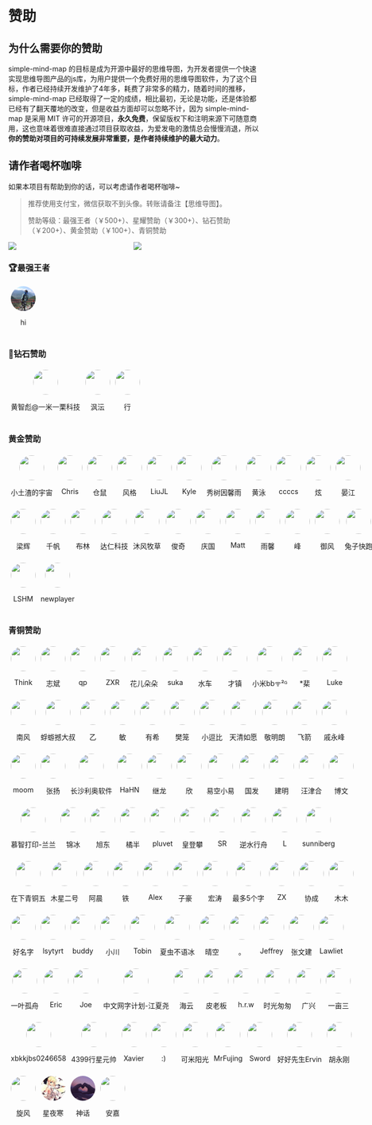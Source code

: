 # 赞助

## 为什么需要你的赞助

simple-mind-map 的目标是成为开源中最好的思维导图，为开发者提供一个快速实现思维导图产品的js库，为用户提供一个免费好用的思维导图软件，为了这个目标，作者已经持续开发维护了4年多，耗费了非常多的精力，随着时间的推移，simple-mind-map 已经取得了一定的成绩，相比最初，无论是功能，还是体验都已经有了翻天覆地的改变，但是收益方面却可以忽略不计，因为 simple-mind-map 是采用 MIT 许可的开源项目，**永久免费**，保留版权下和注明来源下可随意商用，这也意味着很难直接通过项目获取收益，为爱发电的激情总会慢慢消退，所以**你的赞助对项目的可持续发展非常重要，是作者持续维护的最大动力**。

## 请作者喝杯咖啡

如果本项目有帮助到你的话，可以考虑请作者喝杯咖啡~

> 推荐使用支付宝，微信获取不到头像。转账请备注【思维导图】。
>
> 赞助等级：最强王者（￥500+）、星耀赞助（￥300+）、钻石赞助（￥200+）、黄金赞助（￥100+）、青铜赞助

<p style="display:flex;align-items: flex-end;">

<img src="./assets/img/alipay.jpg" style="width: 300px" />
<img src="./assets/img/wechat.jpg" style="width: 300px" />

</p>

### 🏆最强王者

<div style="display: flex;">
    <div style="display: flex; flex-direction: column; align-items: center; width: fit-content; margin: 5px;flex-shrink: 0;flex-shrink: 0;">
        <img src="./assets/avatar/hi.jpg" style="width: 50px;height: 50px;object-fit: cover;border-radius: 50%;" />
        <p>hi</p>
    </div>
</div>

### 💎钻石赞助

<div style="display: flex;">
    <div style="display: flex; flex-direction: column; align-items: center; width: fit-content; margin: 5px;flex-shrink: 0;flex-shrink: 0;">
        <img src="./assets/avatar/黄智彪@一米一栗科技.png" style="width: 50px;height: 50px;object-fit: cover;border-radius: 50%;" />
        <p>黄智彪@一米一栗科技</p>
    </div>
    <div style="display: flex; flex-direction: column; align-items: center; width: fit-content; margin: 5px;flex-shrink: 0;flex-shrink: 0;">
        <img src="./assets/avatar/沨沄.jpg" style="width: 50px;height: 50px;object-fit: cover;border-radius: 50%;" />
        <p>沨沄</p>
    </div>
    <div style="display: flex; flex-direction: column; align-items: center; width: fit-content; margin: 5px;flex-shrink: 0;flex-shrink: 0;">
        <img src="./assets/avatar/行.jpg" style="width: 50px;height: 50px;object-fit: cover;border-radius: 50%;" />
        <p>行</p>
    </div>
</div>

### 黄金赞助

<div style="display: flex;">
    <div style="display: flex; flex-direction: column; align-items: center; width: fit-content; margin: 5px;flex-shrink: 0;">
        <img src="./assets/avatar/小土渣的宇宙.jpeg" style="width: 50px;height: 50px;object-fit: cover;border-radius: 50%;" />
        <p>小土渣的宇宙</p>
    </div>
    <div style="display: flex; flex-direction: column; align-items: center; width: fit-content; margin: 5px;flex-shrink: 0;">
        <img src="./assets/avatar/Chris.jpg" style="width: 50px;height: 50px;object-fit: cover;border-radius: 50%;" />
        <p>Chris</p>
    </div>
    <div style="display: flex; flex-direction: column; align-items: center; width: fit-content; margin: 5px;flex-shrink: 0;">
        <img src="./assets/avatar/仓鼠.jpg" style="width: 50px;height: 50px;object-fit: cover;border-radius: 50%;" />
        <p>仓鼠</p>
    </div>
    <div style="display: flex; flex-direction: column; align-items: center; width: fit-content; margin: 5px;flex-shrink: 0;">
        <img src="./assets/avatar/风格.jpg" style="width: 50px;height: 50px;object-fit: cover;border-radius: 50%;" />
        <p>风格</p>
    </div>
    <div style="display: flex; flex-direction: column; align-items: center; width: fit-content; margin: 5px;flex-shrink: 0;">
        <img src="./assets/avatar/default.png" style="width: 50px;height: 50px;object-fit: cover;border-radius: 50%;" />
        <p>LiuJL</p>
    </div>
    <div style="display: flex; flex-direction: column; align-items: center; width: fit-content; margin: 5px;flex-shrink: 0;">
        <img src="./assets/avatar/Kyle.jpg" style="width: 50px;height: 50px;object-fit: cover;border-radius: 50%;" />
        <p>Kyle</p>
    </div>
    <div style="display: flex; flex-direction: column; align-items: center; width: fit-content; margin: 5px;flex-shrink: 0;">
        <img src="./assets/avatar/秀树因馨雨.jpg" style="width: 50px;height: 50px;object-fit: cover;border-radius: 50%;" />
        <p>秀树因馨雨</p>
    </div>
    <div style="display: flex; flex-direction: column; align-items: center; width: fit-content; margin: 5px;flex-shrink: 0;">
        <img src="./assets/avatar/default.png" style="width: 50px;height: 50px;object-fit: cover;border-radius: 50%;" />
        <p>黄泳</p>
    </div>
    <div style="display: flex; flex-direction: column; align-items: center; width: fit-content; margin: 5px;flex-shrink: 0;">
        <img src="./assets/avatar/ccccs.jpg" style="width: 50px;height: 50px;object-fit: cover;border-radius: 50%;" />
        <p>ccccs</p>
    </div>
    <div style="display: flex; flex-direction: column; align-items: center; width: fit-content; margin: 5px;flex-shrink: 0;">
        <img src="./assets/avatar/炫.jpg" style="width: 50px;height: 50px;object-fit: cover;border-radius: 50%;" />
        <p>炫</p>
    </div>
    <div style="display: flex; flex-direction: column; align-items: center; width: fit-content; margin: 5px;flex-shrink: 0;">
        <img src="./assets/avatar/default.png" style="width: 50px;height: 50px;object-fit: cover;border-radius: 50%;" />
        <p>晏江</p>
    </div>
</div>

<div style="display: flex;">
    <div style="display: flex; flex-direction: column; align-items: center; width: fit-content; margin: 5px;flex-shrink: 0;">
        <img src="./assets/avatar/梁辉.jpg" style="width: 50px;height: 50px;object-fit: cover;border-radius: 50%;" />
        <p>梁辉</p>
    </div>
    <div style="display: flex; flex-direction: column; align-items: center; width: fit-content; margin: 5px;flex-shrink: 0;">
        <img src="./assets/avatar/千帆.jpg" style="width: 50px;height: 50px;object-fit: cover;border-radius: 50%;" />
        <p>千帆</p>
    </div>
    <div style="display: flex; flex-direction: column; align-items: center; width: fit-content; margin: 5px;flex-shrink: 0;">
        <img src="./assets/avatar/布林.jpg" style="width: 50px;height: 50px;object-fit: cover;border-radius: 50%;" />
        <p>布林</p>
    </div>
    <div style="display: flex; flex-direction: column; align-items: center; width: fit-content; margin: 5px;flex-shrink: 0;">
        <img src="./assets/avatar/达仁科技.jpg" style="width: 50px;height: 50px;object-fit: cover;border-radius: 50%;" />
        <p>达仁科技</p>
    </div>
    <div style="display: flex; flex-direction: column; align-items: center; width: fit-content; margin: 5px;flex-shrink: 0;">
        <img src="./assets/avatar/沐风牧草.jpg" style="width: 50px;height: 50px;object-fit: cover;border-radius: 50%;" />
        <p>沐风牧草</p>
    </div>
    <div style="display: flex; flex-direction: column; align-items: center; width: fit-content; margin: 5px;flex-shrink: 0;">
        <img src="./assets/avatar/俊奇.jpg" style="width: 50px;height: 50px;object-fit: cover;border-radius: 50%;" />
        <p>俊奇</p>
    </div>
    <div style="display: flex; flex-direction: column; align-items: center; width: fit-content; margin: 5px;flex-shrink: 0;">
        <img src="./assets/avatar/庆国.jpg" style="width: 50px;height: 50px;object-fit: cover;border-radius: 50%;" />
        <p>庆国</p>
    </div>
    <div style="display: flex; flex-direction: column; align-items: center; width: fit-content; margin: 5px;flex-shrink: 0;">
        <img src="./assets/avatar/default.png" style="width: 50px;height: 50px;object-fit: cover;border-radius: 50%;" />
        <p>Matt</p>
    </div>
    <div style="display: flex; flex-direction: column; align-items: center; width: fit-content; margin: 5px;flex-shrink: 0;">
        <img src="./assets/avatar/雨馨.jpg" style="width: 50px;height: 50px;object-fit: cover;border-radius: 50%;" />
        <p>雨馨</p>
    </div>
    <div style="display: flex; flex-direction: column; align-items: center; width: fit-content; margin: 5px;flex-shrink: 0;">
        <img src="./assets/avatar/峰.jpg" style="width: 50px;height: 50px;object-fit: cover;border-radius: 50%;" />
        <p>峰</p>
    </div>
    <div style="display: flex; flex-direction: column; align-items: center; width: fit-content; margin: 5px;flex-shrink: 0;">
        <img src="./assets/avatar/御风.jpg" style="width: 50px;height: 50px;object-fit: cover;border-radius: 50%;" />
        <p>御风</p>
    </div>
    <div style="display: flex; flex-direction: column; align-items: center; width: fit-content; margin: 5px;flex-shrink: 0;">
        <img src="./assets/avatar/兔子快跑.jpg" style="width: 50px;height: 50px;object-fit: cover;border-radius: 50%;" />
        <p>兔子快跑</p>
    </div>
</div>

<div style="display: flex;">
    <div style="display: flex; flex-direction: column; align-items: center; width: fit-content; margin: 5px;flex-shrink: 0;">
        <img src="./assets/avatar/default.png" style="width: 50px;height: 50px;object-fit: cover;border-radius: 50%;" />
        <p>LSHM</p>
    </div>
    <div style="display: flex; flex-direction: column; align-items: center; width: fit-content; margin: 5px;flex-shrink: 0;">
        <img src="./assets/avatar/default.png" style="width: 50px;height: 50px;object-fit: cover;border-radius: 50%;" />
        <p>newplayer</p>
    </div>
</div>


### 青铜赞助

<div style="display: flex;">
    <div style="display: flex; flex-direction: column; align-items: center; width: fit-content; margin: 5px;flex-shrink: 0;flex-shrink: 0;">
        <img src="./assets/avatar/Think.jpg" style="width: 50px;height: 50px;object-fit: cover;border-radius: 50%;" />
        <p>Think</p>
    </div>
    <div style="display: flex; flex-direction: column; align-items: center; width: fit-content; margin: 5px;flex-shrink: 0;flex-shrink: 0;">
        <img src="./assets/avatar/志斌.jpg" style="width: 50px;height: 50px;object-fit: cover;border-radius: 50%;" />
        <p>志斌</p>
    </div>
    <div style="display: flex; flex-direction: column; align-items: center; width: fit-content; margin: 5px;flex-shrink: 0;">
        <img src="./assets/avatar/qp.jpg" style="width: 50px;height: 50px;object-fit: cover;border-radius: 50%;" />
        <p>qp</p>
    </div>
    <div style="display: flex; flex-direction: column; align-items: center; width: fit-content; margin: 5px;flex-shrink: 0;">
        <img src="./assets/avatar/ZXR.jpg" style="width: 50px;height: 50px;object-fit: cover;border-radius: 50%;" />
        <p>ZXR</p>
    </div>
    <div style="display: flex; flex-direction: column; align-items: center; width: fit-content; margin: 5px;flex-shrink: 0;">
        <img src="./assets/avatar/花儿朵朵.jpg" style="width: 50px;height: 50px;object-fit: cover;border-radius: 50%;" />
        <p>花儿朵朵</p>
    </div>
    <div style="display: flex; flex-direction: column; align-items: center; width: fit-content; margin: 5px;flex-shrink: 0;">
        <img src="./assets/avatar/suka.jpg" style="width: 50px;height: 50px;object-fit: cover;border-radius: 50%;" />
        <p>suka</p>
    </div>
    <div style="display: flex; flex-direction: column; align-items: center; width: fit-content; margin: 5px;flex-shrink: 0;">
        <img src="./assets/avatar/水车.jpg" style="width: 50px;height: 50px;object-fit: cover;border-radius: 50%;" />
        <p>水车</p>
    </div>
    <div style="display: flex; flex-direction: column; align-items: center; width: fit-content; margin: 5px;flex-shrink: 0;">
        <img src="./assets/avatar/才镇.jpg" style="width: 50px;height: 50px;object-fit: cover;border-radius: 50%;" />
        <p>才镇</p>
    </div>
    <div style="display: flex; flex-direction: column; align-items: center; width: fit-content; margin: 5px;flex-shrink: 0;">
        <img src="./assets/avatar/小米.jpg" style="width: 50px;height: 50px;object-fit: cover;border-radius: 50%;" />
        <p>小米bbᯤ²ᴳ</p>
    </div>
    <div style="display: flex; flex-direction: column; align-items: center; width: fit-content; margin: 5px;flex-shrink: 0;">
        <img src="./assets/avatar/棐.jpg" style="width: 50px;height: 50px;object-fit: cover;border-radius: 50%;" />
        <p>*棐</p>
    </div>
    <div style="display: flex; flex-direction: column; align-items: center; width: fit-content; margin: 5px;flex-shrink: 0;">
        <img src="./assets/avatar/default.png" style="width: 50px;height: 50px;object-fit: cover;border-radius: 50%;" />
        <p>Luke</p>
    </div>
</div>

<div style="display: flex;">
    <div style="display: flex; flex-direction: column; align-items: center; width: fit-content; margin: 5px;flex-shrink: 0;">
        <img src="./assets/avatar/南风.jpg" style="width: 50px;height: 50px;object-fit: cover;border-radius: 50%;" />
        <p>南风</p>
    </div>
    <div style="display: flex; flex-direction: column; align-items: center; width: fit-content; margin: 5px;flex-shrink: 0;">
        <img src="./assets/avatar/蜉蝣撼大叔.jpg" style="width: 50px;height: 50px;object-fit: cover;border-radius: 50%;" />
        <p>蜉蝣撼大叔</p>
    </div>
    <div style="display: flex; flex-direction: column; align-items: center; width: fit-content; margin: 5px;flex-shrink: 0;">
        <img src="./assets/avatar/乙.jpg" style="width: 50px;height: 50px;object-fit: cover;border-radius: 50%;" />
        <p>乙</p>
    </div>
    <div style="display: flex; flex-direction: column; align-items: center; width: fit-content; margin: 5px;flex-shrink: 0;">
        <img src="./assets/avatar/敏.jpg" style="width: 50px;height: 50px;object-fit: cover;border-radius: 50%;" />
        <p>敏</p>
    </div>
    <div style="display: flex; flex-direction: column; align-items: center; width: fit-content; margin: 5px;flex-shrink: 0;">
        <img src="./assets/avatar/有希.jpg" style="width: 50px;height: 50px;object-fit: cover;border-radius: 50%;" />
        <p>有希</p>
    </div>
    <div style="display: flex; flex-direction: column; align-items: center; width: fit-content; margin: 5px;flex-shrink: 0;">
        <img src="./assets/avatar/樊笼.jpg" style="width: 50px;height: 50px;object-fit: cover;border-radius: 50%;" />
        <p>樊笼</p>
    </div>
    <div style="display: flex; flex-direction: column; align-items: center; width: fit-content; margin: 5px;flex-shrink: 0;">
        <img src="./assets/avatar/小逗比.png" style="width: 50px;height: 50px;object-fit: cover;border-radius: 50%;" />
        <p>小逗比</p>
    </div>
    <div style="display: flex; flex-direction: column; align-items: center; width: fit-content; margin: 5px;flex-shrink: 0;">
        <img src="./assets/avatar/天清如愿.jpg" style="width: 50px;height: 50px;object-fit: cover;border-radius: 50%;" />
        <p>天清如愿</p>
    </div>
    <div style="display: flex; flex-direction: column; align-items: center; width: fit-content; margin: 5px;flex-shrink: 0;">
        <img src="./assets/avatar/敬明朗.jpg" style="width: 50px;height: 50px;object-fit: cover;border-radius: 50%;" />
        <p>敬明朗</p>
    </div>
    <div style="display: flex; flex-direction: column; align-items: center; width: fit-content; margin: 5px;flex-shrink: 0;">
        <img src="./assets/avatar/default.png" style="width: 50px;height: 50px;object-fit: cover;border-radius: 50%;" />
        <p>飞箭</p>
    </div>
    <div style="display: flex; flex-direction: column; align-items: center; width: fit-content; margin: 5px;flex-shrink: 0;">
        <img src="./assets/avatar/戚永峰.png" style="width: 50px;height: 50px;object-fit: cover;border-radius: 50%;" />
        <p>戚永峰</p>
    </div>
</div>
<div style="display: flex;">
    <div style="display: flex; flex-direction: column; align-items: center; width: fit-content; margin: 5px;flex-shrink: 0;">
        <img src="./assets/avatar/moom.jpg" style="width: 50px;height: 50px;object-fit: cover;border-radius: 50%;" />
        <p>moom</p>
    </div>
    <div style="display: flex; flex-direction: column; align-items: center; width: fit-content; margin: 5px;flex-shrink: 0;">
        <img src="./assets/avatar/张扬.png" style="width: 50px;height: 50px;object-fit: cover;border-radius: 50%;" />
        <p>张扬</p>
    </div>
    <div style="display: flex; flex-direction: column; align-items: center; width: fit-content; margin: 5px;flex-shrink: 0;">
        <img src="./assets/avatar/长沙利奥软件.jpg" style="width: 50px;height: 50px;object-fit: cover;border-radius: 50%;" />
        <p>长沙利奥软件</p>
    </div>
    <div style="display: flex; flex-direction: column; align-items: center; width: fit-content; margin: 5px;flex-shrink: 0;">
        <img src="./assets/avatar/HaHN.jpg" style="width: 50px;height: 50px;object-fit: cover;border-radius: 50%;" />
        <p>HaHN</p>
    </div>
    <div style="display: flex; flex-direction: column; align-items: center; width: fit-content; margin: 5px;flex-shrink: 0;">
        <img src="./assets/avatar/继龙.jpg" style="width: 50px;height: 50px;object-fit: cover;border-radius: 50%;" />
        <p>继龙</p>
    </div>
    <div style="display: flex; flex-direction: column; align-items: center; width: fit-content; margin: 5px;flex-shrink: 0;">
        <img src="./assets/avatar/欣.jpg" style="width: 50px;height: 50px;object-fit: cover;border-radius: 50%;" />
        <p>欣</p>
    </div>
    <div style="display: flex; flex-direction: column; align-items: center; width: fit-content; margin: 5px;flex-shrink: 0;">
        <img src="./assets/avatar/default.png" style="width: 50px;height: 50px;object-fit: cover;border-radius: 50%;" />
        <p>易空小易</p>
    </div>
    <div style="display: flex; flex-direction: column; align-items: center; width: fit-content; margin: 5px;flex-shrink: 0;">
        <img src="./assets/avatar/国发.jpg" style="width: 50px;height: 50px;object-fit: cover;border-radius: 50%;" />
        <p>国发</p>
    </div>
    <div style="display: flex; flex-direction: column; align-items: center; width: fit-content; margin: 5px;flex-shrink: 0;">
        <img src="./assets/avatar/default.png" style="width: 50px;height: 50px;object-fit: cover;border-radius: 50%;" />
        <p>建明</p>
    </div>
    <div style="display: flex; flex-direction: column; align-items: center; width: fit-content; margin: 5px;flex-shrink: 0;">
        <img src="./assets/avatar/汪津合.jpg" style="width: 50px;height: 50px;object-fit: cover;border-radius: 50%;" />
        <p>汪津合</p>
    </div>
    <div style="display: flex; flex-direction: column; align-items: center; width: fit-content; margin: 5px;flex-shrink: 0;">
        <img src="./assets/avatar/default.png" style="width: 50px;height: 50px;object-fit: cover;border-radius: 50%;" />
        <p>博文</p>
    </div>
</div>
<div style="display: flex;">
    <div style="display: flex; flex-direction: column; align-items: center; width: fit-content; margin: 5px;flex-shrink: 0;">
        <img src="./assets/avatar/慕智打印-兰兰.jpg" style="width: 50px;height: 50px;object-fit: cover;border-radius: 50%;" />
        <p>慕智打印-兰兰</p>
    </div>
    <div style="display: flex; flex-direction: column; align-items: center; width: fit-content; margin: 5px;flex-shrink: 0;">
        <img src="./assets/avatar/default.png" style="width: 50px;height: 50px;object-fit: cover;border-radius: 50%;" />
        <p>锦冰</p>
    </div>
    <div style="display: flex; flex-direction: column; align-items: center; width: fit-content; margin: 5px;flex-shrink: 0;">
        <img src="./assets/avatar/旭东.png" style="width: 50px;height: 50px;object-fit: cover;border-radius: 50%;" />
        <p>旭东</p>
    </div>
    <div style="display: flex; flex-direction: column; align-items: center; width: fit-content; margin: 5px;flex-shrink: 0;">
        <img src="./assets/avatar/橘半.jpg" style="width: 50px;height: 50px;object-fit: cover;border-radius: 50%;" />
        <p>橘半</p>
    </div>
    <div style="display: flex; flex-direction: column; align-items: center; width: fit-content; margin: 5px;flex-shrink: 0;">
        <img src="./assets/avatar/pluvet.jpg" style="width: 50px;height: 50px;object-fit: cover;border-radius: 50%;" />
        <p>pluvet</p>
    </div>
    <div style="display: flex; flex-direction: column; align-items: center; width: fit-content; margin: 5px;flex-shrink: 0;">
        <img src="./assets/avatar/皇登攀.jpg" style="width: 50px;height: 50px;object-fit: cover;border-radius: 50%;" />
        <p>皇登攀</p>
    </div>
    <div style="display: flex; flex-direction: column; align-items: center; width: fit-content; margin: 5px;flex-shrink: 0;">
        <img src="./assets/avatar/default.png" style="width: 50px;height: 50px;object-fit: cover;border-radius: 50%;" />
        <p>SR</p>
    </div>
    <div style="display: flex; flex-direction: column; align-items: center; width: fit-content; margin: 5px;flex-shrink: 0;">
        <img src="./assets/avatar/逆水行舟.jpg" style="width: 50px;height: 50px;object-fit: cover;border-radius: 50%;" />
        <p>逆水行舟</p>
    </div>
    <div style="display: flex; flex-direction: column; align-items: center; width: fit-content; margin: 5px;flex-shrink: 0;">
        <img src="./assets/avatar/L.jpg" style="width: 50px;height: 50px;object-fit: cover;border-radius: 50%;" />
        <p>L</p>
    </div>
    <div style="display: flex; flex-direction: column; align-items: center; width: fit-content; margin: 5px;flex-shrink: 0;">
        <img src="./assets/avatar/default.png" style="width: 50px;height: 50px;object-fit: cover;border-radius: 50%;" />
        <p>sunniberg</p>
    </div>
</div>
<div style="display: flex;">
    <div style="display: flex; flex-direction: column; align-items: center; width: fit-content; margin: 5px;flex-shrink: 0;">
        <img src="./assets/avatar/在下青铜五.jpg" style="width: 50px;height: 50px;object-fit: cover;border-radius: 50%;" />
        <p>在下青铜五</p>
    </div>
    <div style="display: flex; flex-direction: column; align-items: center; width: fit-content; margin: 5px;flex-shrink: 0;">
        <img src="./assets/avatar/木星二号.jpg" style="width: 50px;height: 50px;object-fit: cover;border-radius: 50%;" />
        <p>木星二号</p>
    </div>
    <div style="display: flex; flex-direction: column; align-items: center; width: fit-content; margin: 5px;flex-shrink: 0;">
        <img src="./assets/avatar/阿晨.jpg" style="width: 50px;height: 50px;object-fit: cover;border-radius: 50%;" />
        <p>阿晨</p>
    </div>
    <div style="display: flex; flex-direction: column; align-items: center; width: fit-content; margin: 5px;flex-shrink: 0;">
        <img src="./assets/avatar/default.png" style="width: 50px;height: 50px;object-fit: cover;border-radius: 50%;" />
        <p>铁</p>
    </div>
    <div style="display: flex; flex-direction: column; align-items: center; width: fit-content; margin: 5px;flex-shrink: 0;">
        <img src="./assets/avatar/Alex.jpg" style="width: 50px;height: 50px;object-fit: cover;border-radius: 50%;" />
        <p>Alex</p>
    </div>
    <div style="display: flex; flex-direction: column; align-items: center; width: fit-content; margin: 5px;flex-shrink: 0;">
        <img src="./assets/avatar/子豪.jpg" style="width: 50px;height: 50px;object-fit: cover;border-radius: 50%;" />
        <p>子豪</p>
    </div>
    <div style="display: flex; flex-direction: column; align-items: center; width: fit-content; margin: 5px;flex-shrink: 0;">
        <img src="./assets/avatar/宏涛.jpg" style="width: 50px;height: 50px;object-fit: cover;border-radius: 50%;" />
        <p>宏涛</p>
    </div>
    <div style="display: flex; flex-direction: column; align-items: center; width: fit-content; margin: 5px;flex-shrink: 0;">
        <img src="./assets/avatar/最多5个字.jpg" style="width: 50px;height: 50px;object-fit: cover;border-radius: 50%;" />
        <p>最多5个字</p>
    </div>
    <div style="display: flex; flex-direction: column; align-items: center; width: fit-content; margin: 5px;flex-shrink: 0;">
        <img src="./assets/avatar/ZX.jpg" style="width: 50px;height: 50px;object-fit: cover;border-radius: 50%;" />
        <p>ZX</p>
    </div>
    <div style="display: flex; flex-direction: column; align-items: center; width: fit-content; margin: 5px;flex-shrink: 0;">
        <img src="./assets/avatar/default.png" style="width: 50px;height: 50px;object-fit: cover;border-radius: 50%;" />
        <p>协成</p>
    </div>
    <div style="display: flex; flex-direction: column; align-items: center; width: fit-content; margin: 5px;flex-shrink: 0;">
        <img src="./assets/avatar/木木.jpg" style="width: 50px;height: 50px;object-fit: cover;border-radius: 50%;" />
        <p>木木</p>
    </div>
</div>
<div style="display: flex;">
    <div style="display: flex; flex-direction: column; align-items: center; width: fit-content; margin: 5px;flex-shrink: 0;">
        <img src="./assets/avatar/好名字.jpg" style="width: 50px;height: 50px;object-fit: cover;border-radius: 50%;" />
        <p>好名字</p>
    </div>
    <div style="display: flex; flex-direction: column; align-items: center; width: fit-content; margin: 5px;flex-shrink: 0;">
        <img src="./assets/avatar/lsytyrt.jpg" style="width: 50px;height: 50px;object-fit: cover;border-radius: 50%;" />
        <p>lsytyrt</p>
    </div>
    <div style="display: flex; flex-direction: column; align-items: center; width: fit-content; margin: 5px;flex-shrink: 0;">
        <img src="./assets/avatar/buddy.jpg" style="width: 50px;height: 50px;object-fit: cover;border-radius: 50%;" />
        <p>buddy</p>
    </div>
    <div style="display: flex; flex-direction: column; align-items: center; width: fit-content; margin: 5px;flex-shrink: 0;">
        <img src="./assets/avatar/default.png" style="width: 50px;height: 50px;object-fit: cover;border-radius: 50%;" />
        <p>小川</p>
    </div>
    <div style="display: flex; flex-direction: column; align-items: center; width: fit-content; margin: 5px;flex-shrink: 0;">
        <img src="./assets/avatar/Tobin.jpg" style="width: 50px;height: 50px;object-fit: cover;border-radius: 50%;" />
        <p>Tobin</p>
    </div>
    <div style="display: flex; flex-direction: column; align-items: center; width: fit-content; margin: 5px;flex-shrink: 0;">
        <img src="./assets/avatar/夏虫不语冰.jpg" style="width: 50px;height: 50px;object-fit: cover;border-radius: 50%;" />
        <p>夏虫不语冰</p>
    </div>
    <div style="display: flex; flex-direction: column; align-items: center; width: fit-content; margin: 5px;flex-shrink: 0;">
        <img src="./assets/avatar/晴空.jpg" style="width: 50px;height: 50px;object-fit: cover;border-radius: 50%;" />
        <p>晴空</p>
    </div>
    <div style="display: flex; flex-direction: column; align-items: center; width: fit-content; margin: 5px;flex-shrink: 0;">
        <img src="./assets/avatar/。.png" style="width: 50px;height: 50px;object-fit: cover;border-radius: 50%;" />
        <p>。</p>
    </div>
    <div style="display: flex; flex-direction: column; align-items: center; width: fit-content; margin: 5px;flex-shrink: 0;">
        <img src="./assets/avatar/Jeffrey.jpg" style="width: 50px;height: 50px;object-fit: cover;border-radius: 50%;" />
        <p>Jeffrey</p>
    </div>
    <div style="display: flex; flex-direction: column; align-items: center; width: fit-content; margin: 5px;flex-shrink: 0;">
        <img src="./assets/avatar/张文建.jpg" style="width: 50px;height: 50px;object-fit: cover;border-radius: 50%;" />
        <p>张文建</p>
    </div>
    <div style="display: flex; flex-direction: column; align-items: center; width: fit-content; margin: 5px;flex-shrink: 0;">
        <img src="./assets/avatar/Lawliet.jpg" style="width: 50px;height: 50px;object-fit: cover;border-radius: 50%;" />
        <p>Lawliet</p>
    </div>
</div>
<div style="display: flex;">
    <div style="display: flex; flex-direction: column; align-items: center; width: fit-content; margin: 5px;flex-shrink: 0;">
        <img src="./assets/avatar/一叶孤舟.jpg" style="width: 50px;height: 50px;object-fit: cover;border-radius: 50%;" />
        <p>一叶孤舟</p>
    </div>
    <div style="display: flex; flex-direction: column; align-items: center; width: fit-content; margin: 5px;flex-shrink: 0;">
        <img src="./assets/avatar/default.png" style="width: 50px;height: 50px;object-fit: cover;border-radius: 50%;" />
        <p>Eric</p>
    </div>
    <div style="display: flex; flex-direction: column; align-items: center; width: fit-content; margin: 5px;flex-shrink: 0;">
        <img src="./assets/avatar/Joe.jpg" style="width: 50px;height: 50px;object-fit: cover;border-radius: 50%;" />
        <p>Joe</p>
    </div>
    <div style="display: flex; flex-direction: column; align-items: center; width: fit-content; margin: 5px;flex-shrink: 0;">
        <img src="./assets/avatar/default.png" style="width: 50px;height: 50px;object-fit: cover;border-radius: 50%;" />
        <p>中文网字计划-江夏尧</p>
    </div>
    <div style="display: flex; flex-direction: column; align-items: center; width: fit-content; margin: 5px;flex-shrink: 0;">
        <img src="./assets/avatar/海云.jpg" style="width: 50px;height: 50px;object-fit: cover;border-radius: 50%;" />
        <p>海云</p>
    </div>
    <div style="display: flex; flex-direction: column; align-items: center; width: fit-content; margin: 5px;flex-shrink: 0;">
        <img src="./assets/avatar/皮老板.jpg" style="width: 50px;height: 50px;object-fit: cover;border-radius: 50%;" />
        <p>皮老板</p>
    </div>
    <div style="display: flex; flex-direction: column; align-items: center; width: fit-content; margin: 5px;flex-shrink: 0;">
        <img src="./assets/avatar/h.r.w.jpg" style="width: 50px;height: 50px;object-fit: cover;border-radius: 50%;" />
        <p>h.r.w</p>
    </div>
    <div style="display: flex; flex-direction: column; align-items: center; width: fit-content; margin: 5px;flex-shrink: 0;">
        <img src="./assets/avatar/时光匆匆.png" style="width: 50px;height: 50px;object-fit: cover;border-radius: 50%;" />
        <p>时光匆匆</p>
    </div>
    <div style="display: flex; flex-direction: column; align-items: center; width: fit-content; margin: 5px;flex-shrink: 0;">
        <img src="./assets/avatar/广兴.jpg" style="width: 50px;height: 50px;object-fit: cover;border-radius: 50%;" />
        <p>广兴</p>
    </div>
    <div style="display: flex; flex-direction: column; align-items: center; width: fit-content; margin: 5px;flex-shrink: 0;">
        <img src="./assets/avatar/一亩三.jpg" style="width: 50px;height: 50px;object-fit: cover;border-radius: 50%;" />
        <p>一亩三</p>
    </div>
</div>

<div style="display: flex;">
    <div style="display: flex; flex-direction: column; align-items: center; width: fit-content; margin: 5px;flex-shrink: 0;">
        <img src="./assets/avatar/xbkkjbs0246658.png" style="width: 50px;height: 50px;object-fit: cover;border-radius: 50%;" />
        <p>xbkkjbs0246658</p>
    </div>
    <div style="display: flex; flex-direction: column; align-items: center; width: fit-content; margin: 5px;flex-shrink: 0;">
        <img src="./assets/avatar/4399行星元帅.jpg" style="width: 50px;height: 50px;object-fit: cover;border-radius: 50%;" />
        <p>4399行星元帅</p>
    </div>
   <div style="display: flex; flex-direction: column; align-items: center; width: fit-content; margin: 5px;flex-shrink: 0;">
        <img src="./assets/avatar/Xavier.png" style="width: 50px;height: 50px;object-fit: cover;border-radius: 50%;" />
        <p>Xavier</p>
    </div>
    <div style="display: flex; flex-direction: column; align-items: center; width: fit-content; margin: 5px;flex-shrink: 0;">
        <img src="./assets/avatar/冒号括号.png" style="width: 50px;height: 50px;object-fit: cover;border-radius: 50%;" />
        <p>:)</p>
    </div>
    <div style="display: flex; flex-direction: column; align-items: center; width: fit-content; margin: 5px;flex-shrink: 0;">
        <img src="./assets/avatar/可米阳光.jpg" style="width: 50px;height: 50px;object-fit: cover;border-radius: 50%;" />
        <p>可米阳光</p>
    </div>
    <div style="display: flex; flex-direction: column; align-items: center; width: fit-content; margin: 5px;flex-shrink: 0;">
        <img src="./assets/avatar/MrFujing.png" style="width: 50px;height: 50px;object-fit: cover;border-radius: 50%;" />
        <p>MrFujing</p>
    </div>
    <div style="display: flex; flex-direction: column; align-items: center; width: fit-content; margin: 5px;flex-shrink: 0;">
        <img src="./assets/avatar/Sword.png" style="width: 50px;height: 50px;object-fit: cover;border-radius: 50%;" />
        <p>Sword</p>
    </div>
    <div style="display: flex; flex-direction: column; align-items: center; width: fit-content; margin: 5px;flex-shrink: 0;">
        <img src="./assets/avatar/好好先生Ervin.jpg" style="width: 50px;height: 50px;object-fit: cover;border-radius: 50%;" />
        <p>好好先生Ervin</p>
    </div>
    <div style="display: flex; flex-direction: column; align-items: center; width: fit-content; margin: 5px;flex-shrink: 0;">
        <img src="./assets/avatar/胡永刚.jpg" style="width: 50px;height: 50px;object-fit: cover;border-radius: 50%;" />
        <p>胡永刚</p>
    </div>
</div>

<div style="display: flex;">
    <div style="display: flex; flex-direction: column; align-items: center; width: fit-content; margin: 5px;flex-shrink: 0;">
        <img src="./assets/avatar/旋风.jpg" style="width: 50px;height: 50px;object-fit: cover;border-radius: 50%;" />
        <p>旋风</p>
    </div>
    <div style="display: flex; flex-direction: column; align-items: center; width: fit-content; margin: 5px;flex-shrink: 0;">
        <img src="./assets/avatar/星夜寒.jpg" style="width: 50px;height: 50px;object-fit: cover;border-radius: 50%;" />
        <p>星夜寒</p>
    </div>
    <div style="display: flex; flex-direction: column; align-items: center; width: fit-content; margin: 5px;flex-shrink: 0;">
        <img src="./assets/avatar/神话.jpg" style="width: 50px;height: 50px;object-fit: cover;border-radius: 50%;" />
        <p>神话</p>
    </div>
    <div style="display: flex; flex-direction: column; align-items: center; width: fit-content; margin: 5px;flex-shrink: 0;">
        <img src="./assets/avatar/default.png" style="width: 50px;height: 50px;object-fit: cover;border-radius: 50%;" />
        <p>安嘉</p>
    </div>
</div>